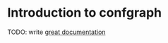 # Introduction to confgraph

TODO: write [great documentation](http://jacobian.org/writing/great-documentation/what-to-write/)
